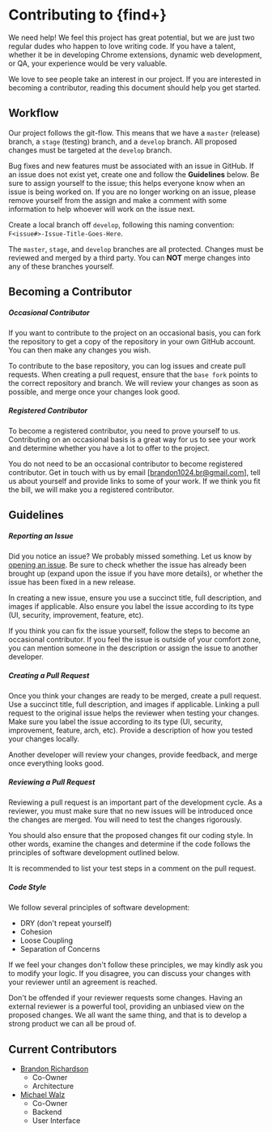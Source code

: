 # Contributing to {find+}
We need help! We feel this project has great potential, but we are just two regular dudes who happen to love writing code. If you have a talent, whether it be in developing Chrome extensions, dynamic web development, or QA, your experience would be very valuable.

We love to see people take an interest in our project. If you are interested in becoming a contributor, reading this document should help you get started.

## Workflow
Our project follows the git-flow. This means that we have a `master` (release) branch, a `stage` (testing) branch, and a `develop` branch. All proposed changes must be targeted at the `develop` branch.

Bug fixes and new features must be associated with an issue in GitHub. If an issue does not exist yet, create one and follow the **Guidelines** below. Be sure to assign yourself to the issue; this helps everyone know when an issue is being worked on. If you are no longer working on an issue, please remove yourself from the assign and make a comment with some information to help whoever will work on the issue next.

Create a local branch off `develop`, following this naming convention: `F<issue#>-Issue-Title-Goes-Here`.

The `master`, `stage`, and `develop` branches are all protected. Changes must be reviewed and merged by a third party. You can **NOT** merge changes into any of these branches yourself.


## Becoming a Contributor
##### Occasional Contributor
If you want to contribute to the project on an occasional basis, you can fork the repository to get a copy of the repository in your own GitHub account. You can then make any changes you wish.

To contribute to the base repository, you can log issues and create pull requests. When creating a pull request, ensure that the `base fork` points to the correct repository and branch. We will review your changes as soon as possible, and merge once your changes look good.

##### Registered Contributor
To become a registered contributor, you need to prove yourself to us. Contributing on an occasional basis is a great way for us to see your work and determine whether you have a lot to offer to the project.

You do not need to be an occasional contributor to become registered contributor. Get in touch with us by email [brandon1024.br@gmail.com], tell us about yourself and provide links to some of your work. If we think you fit the bill, we will make you a registered contributor.

## Guidelines
##### Reporting an Issue
Did you notice an issue? We probably missed something. Let us know by [opening an issue](https://github.com/brandon1024/find/issues). Be sure to check whether the issue has already been brought up (expand upon the issue if you have more details), or whether the issue has been fixed in a new release.

In creating a new issue, ensure you use a succinct title, full description, and images if applicable. Also ensure you label the issue according to its type (UI, security, improvement, feature, etc).

If you think you can fix the issue yourself, follow the steps to become an occasional contributor. If you feel the issue is outside of your comfort zone, you can mention someone in the description or assign the issue to another developer.

##### Creating a Pull Request
Once you think your changes are ready to be merged, create a pull request. Use a succinct title, full description, and images if applicable. Linking a pull request to the original issue helps the reviewer when testing your changes. Make sure you label the issue according to its type (UI, security, improvement, feature, arch, etc). Provide a description of how you tested your changes locally.

Another developer will review your changes, provide feedback, and merge once everything looks good.

##### Reviewing a Pull Request
Reviewing a pull request is an important part of the development cycle. As a reviewer, you must make sure that no new issues will be introduced once the changes are merged. You will need to test the changes rigorously.

You should also ensure that the proposed changes fit our coding style. In other words, examine the changes and determine if the code follows the principles of software development outlined below.

It is recommended to list your test steps in a comment on the pull request.

##### Code Style
We follow several principles of software development:
- DRY (don't repeat yourself)
- Cohesion
- Loose Coupling
- Separation of Concerns

If we feel your changes don't follow these principles, we may kindly ask you to modify your logic. If you disagree, you can discuss your changes with your reviewer until an agreement is reached.

Don't be offended if your reviewer requests some changes. Having an external reviewer is a powerful tool, providing an unbiased view on the proposed changes. We all want the same thing, and that is to develop a strong product we can all be proud of.

## Current Contributors
- [Brandon Richardson](https://github.com/brandon1024)
  - Co-Owner
  - Architecture
- [Michael Walz](https://github.com/MikeWalz11)
  - Co-Owner
  - Backend
  - User Interface